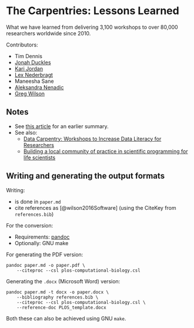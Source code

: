 # The Carpentries: Lessons Learned

What we have learned from delivering 3,100 workshops to over 80,000 researchers worldwide since 2010.

Contributors:

- Tim Dennis
- [Jonah Duckles](https://jduck.net)
- [Kari Jordan](http://kariljordan.com/)
- [Lex Nederbragt](https://lexnederbragt.com/)
- Maneesha Sane
- [Aleksandra Nenadic](https://github.com/anenadic)
- [Greg Wilson](http://third-bit.com/)

## Notes

- See [this article](https://f1000research.com/articles/3-62) for an earlier summary.
- See also:
  - [Data Carpentry: Workshops to Increase Data Literacy for Researchers](http://ijdc.net/index.php/ijdc/article/view/10.1.135)
  - [Building a local community of practice in scientific programming for life scientists](https://journals.plos.org/plosbiology/article/authors?id=10.1371/journal.pbio.2005561)

## Writing and generating the output formats

Writing:
* is done in `paper.md`
* cite references as [@wilson2016Software] (using the CiteKey from `references.bib`)

For the conversion:

* Requirements: [pandoc](https://pandoc.org)
* Optionally: GNU make

For generating the PDF version:

```
pandoc paper.md -o paper.pdf \
    --citeproc --csl plos-computational-biology.csl
```

Generating the `.docx` (Microsoft Word) version:

```
pandoc paper.md -t docx -o paper.docx \
	--bibliography references.bib \
	--citeproc --csl plos-computational-biology.csl \
	--reference-doc PLOS_template.docx
```

Both these can also be achieved using GNU `make`.
